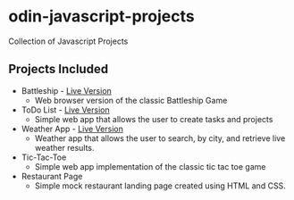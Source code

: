 # odin-javascript-projects

Collection of Javascript Projects

## Projects Included
- Battleship - [Live Version](https://ewoknock.github.io/odin-javascript-projects/battleship/dist/index.html)
    - Web browser version of the classic Battleship Game
- ToDo List - [Live Version](https://ewoknock.github.io/odin-javascript-projects/to-do-list/dist/index.html)
    - Simple web app that allows the user to create tasks and projects
- Weather App - [Live Version](https://ewoknock.github.io/odin-javascript-projects/weather-app/dist/index.html)
    - Weather app that allows the user to search, by city, and retrieve live weather results.
- Tic-Tac-Toe
    - Simple web app implementation of the classic tic tac toe game
- Restaurant Page
    - Simple mock restaurant landing page created using HTML and CSS.